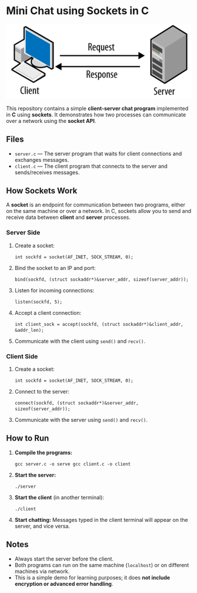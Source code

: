 <h1>Mini Chat using Sockets in C</h1>

<img src="client-server.png" alt="Client-Server Diagram" style="max-width:100%;height:auto;">
<p>This repository contains a simple <strong>client-server chat program</strong> implemented in <strong>C</strong> using <strong>sockets</strong>.  
It demonstrates how two processes can communicate over a network using the <strong>socket API</strong>.</p>

<h2>Files</h2>
<ul>
    <li><code>server.c</code> — The server program that waits for client connections and exchanges messages.</li>
    <li><code>client.c</code> — The client program that connects to the server and sends/receives messages.</li>
</ul>

<h2>How Sockets Work</h2>
<p>A <strong>socket</strong> is an endpoint for communication between two programs, either on the same machine or over a network.  
In C, sockets allow you to send and receive data between <strong>client</strong> and <strong>server</strong> processes.</p>

<h3>Server Side</h3>
<ol>
    <li>Create a socket:
        <pre><code>int sockfd = socket(AF_INET, SOCK_STREAM, 0);</code></pre>
    </li>
    <li>Bind the socket to an IP and port:
        <pre><code>bind(sockfd, (struct sockaddr*)&server_addr, sizeof(server_addr));</code></pre>
    </li>
    <li>Listen for incoming connections:
        <pre><code>listen(sockfd, 5);</code></pre>
    </li>
    <li>Accept a client connection:
        <pre><code>int client_sock = accept(sockfd, (struct sockaddr*)&client_addr, &addr_len);</code></pre>
    </li>
    <li>Communicate with the client using <code>send()</code> and <code>recv()</code>.</li>
</ol>

<h3>Client Side</h3>
<ol>
    <li>Create a socket:
        <pre><code>int sockfd = socket(AF_INET, SOCK_STREAM, 0);</code></pre>
    </li>
    <li>Connect to the server:
        <pre><code>connect(sockfd, (struct sockaddr*)&server_addr, sizeof(server_addr));</code></pre>
    </li>
    <li>Communicate with the server using <code>send()</code> and <code>recv()</code>.</li>
</ol>

<h2>How to Run</h2>
<ol>
    <li><strong>Compile the programs:</strong>
        <pre><code>gcc server.c -o serve gcc client.c -o client</code></pre>
        </li>
        <li><strong>Start the server:</strong>
            <pre><code>./server</code></pre>
        </li>
        <li><strong>Start the client</strong> (in another terminal):
            <pre><code>./client</code></pre>
        </li>
        <li><strong>Start chatting:</strong> Messages typed in the client terminal will appear on the server, and vice versa.</li>
    </ol>

<h2>Notes</h2>
<ul>
    <li>Always start the server before the client.</li>
    <li>Both programs can run on the same machine (<code>localhost</code>) or on different machines via network.</li>
    <li>This is a simple demo for learning purposes; it does <strong>not include encryption or advanced error handling</strong>.</li>
</ul>
